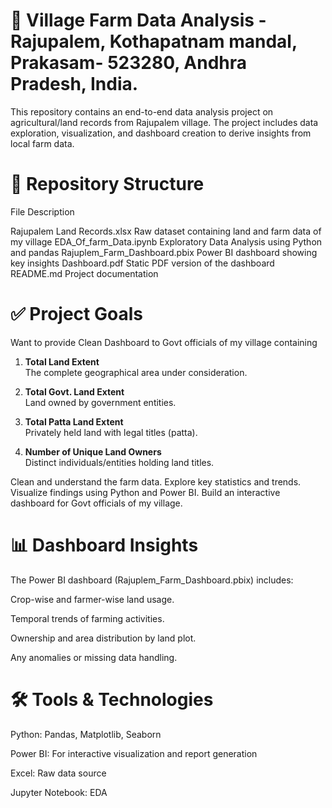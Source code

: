 # 🌾 Village Farm Data Analysis - Rajupalem, Kothapatnam mandal, Prakasam- 523280, Andhra Pradesh, India.
This repository contains an end-to-end data analysis project on agricultural/land records from Rajupalem village. The project includes data exploration, visualization, and dashboard creation to derive insights from local farm data.

# 📁 Repository Structure

File	Description

Rajupalem Land Records.xlsx	Raw dataset containing land and farm data of my village
EDA_Of_farm_Data.ipynb	Exploratory Data Analysis using Python and pandas
Rajuplem_Farm_Dashboard.pbix	Power BI dashboard showing key insights
Dashboard.pdf	Static PDF version of the dashboard
README.md	Project documentation


# ✅ Project Goals
Want to provide Clean Dashboard to Govt officials of my village containing
1. **Total Land Extent**  
   The complete geographical area under consideration.

2. **Total Govt. Land Extent**  
   Land owned by government entities.

3. **Total Patta Land Extent**  
   Privately held land with legal titles (patta).

4. **Number of Unique Land Owners**  
   Distinct individuals/entities holding land titles.

Clean and understand the farm data.
Explore key statistics and trends.
Visualize findings using Python and Power BI.
Build an interactive dashboard for Govt officials of my village.


# 📊 Dashboard Insights

The Power BI dashboard (Rajuplem_Farm_Dashboard.pbix) includes:

Crop-wise and farmer-wise land usage.

Temporal trends of farming activities.

Ownership and area distribution by land plot.

Any anomalies or missing data handling.


# 🛠️ Tools & Technologies

Python: Pandas, Matplotlib, Seaborn

Power BI: For interactive visualization and report generation

Excel: Raw data source

Jupyter Notebook: EDA
